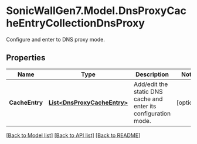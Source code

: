 # SonicWallGen7.Model.DnsProxyCacheEntryCollectionDnsProxy
Configure and enter to DNS proxy mode.

## Properties

Name | Type | Description | Notes
------------ | ------------- | ------------- | -------------
**CacheEntry** | [**List&lt;DnsProxyCacheEntry&gt;**](DnsProxyCacheEntry.md) | Add/edit the static DNS cache and enter its configuration mode. | [optional] 

[[Back to Model list]](../README.md#documentation-for-models) [[Back to API list]](../README.md#documentation-for-api-endpoints) [[Back to README]](../README.md)

